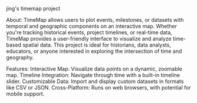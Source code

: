 jing's timemap project

About:
TimeMap allows users to plot events, milestones, or datasets with temporal and geographic components on an interactive map. Whether you're tracking historical events, project timelines, or real-time data, TimeMap provides a user-friendly interface to visualize and analyze time-based spatial data. This project is ideal for historians, data analysts, educators, or anyone interested in exploring the intersection of time and geography.

Features:
Interactive Map: Visualize data points on a dynamic, zoomable map.
Timeline Integration: Navigate through time with a built-in timeline slider.
Customizable Data: Import and display custom datasets in formats like CSV or JSON.
Cross-Platform: Runs on web browsers, with potential for mobile support.
